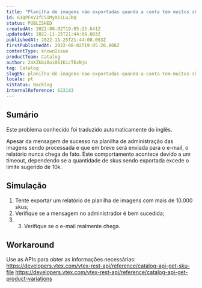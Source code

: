 ```yaml
---
title: "Planilha de imagens não exportadas quando a conta tem muitos skus"
id: 61QPFKVJfCSIMyX1iLuJbQ
status: PUBLISHED
createdAt: 2022-08-02T19:05:25.641Z
updatedAt: 2022-11-25T21:44:08.083Z
publishedAt: 2022-11-25T21:44:08.083Z
firstPublishedAt: 2022-08-02T19:05:26.808Z
contentType: knownIssue
productTeam: Catalog
author: 2mXZkbi0oi061KicTExNjo
tag: Catalog
slugEN: planilha-de-imagens-nao-exportadas-quando-a-conta-tem-muitos-skus
locale: pt
kiStatus: Backlog
internalReference: 623183
---
```


## Sumário

<div class="alert alert-info">
  <p>Este problema conhecido foi traduzido automaticamente do inglês.</p>
</div>


Apesar da mensagem de sucesso na planilha de administração das imagens sendo processada e que em breve será enviada para o e-mail, o relatório nunca chega de fato.
Este comportamento acontece devido a um timeout, dependendo se a quantidade de skus sendo exportada excede o limite sugerido de 10k.



## Simulação



1. Tente exportar um relatório de planilha de imagens com mais de 10.000 skus;
2. Verifique se a mensagem no administrador é bem sucedida;
3. 3. Verifique se o e-mail realmente chega.



## Workaround


Use as APIs para obter as informações necessárias:
https://developers.vtex.com/vtex-rest-api/reference/catalog-api-get-sku-file
https://developers.vtex.com/vtex-rest-api/reference/catalog-api-get-product-variations

